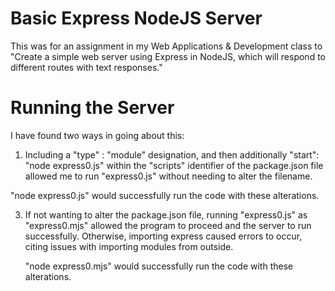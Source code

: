 # Basic Express NodeJS Server
This was for an assignment in my Web Applications &amp; Development class to "Create a simple web server using Express in NodeJS, which will respond to different routes with text responses."

# Running the Server

I have found two ways in going about this:

1) Including a "type" : "module" designation, and then additionally "start": "node express0.js" within the "scripts" identifier of the package.json file allowed me to run "express0.js" without needing to alter the filename.

  "node express0.js" would successfully run the code with these alterations.

3) If not wanting to alter the package.json file, running "express0.js" as "express0.mjs" allowed the program to proceed and the server to run successfully. Otherwise, importing express caused errors to occur, citing issues with importing modules from outside.

   "node express0.mjs" would successfully run the code with these alterations.
